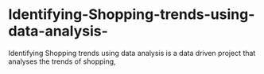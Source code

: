 # Identifying-Shopping-trends-using-data-analysis-
Identifying Shopping trends using data analysis is a data driven project that analyses the trends of shopping,

